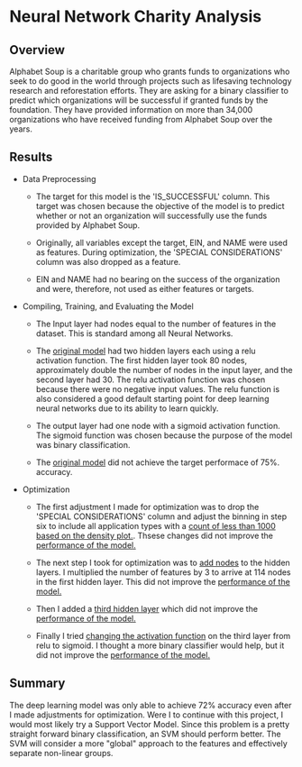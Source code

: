 # Neural Network Charity Analysis

## Overview
Alphabet Soup is a charitable group who grants funds to organizations who seek to do good in the world through projects such as lifesaving technology research and reforestation efforts.  They are asking for a binary classifier to predict which organizations will be successful if granted funds by the foundation.  They have provided information on more than 34,000 organizations who have received funding from Alphabet Soup over the years.  


## Results
* Data Preprocessing
    * The target for this model is the 'IS_SUCCESSFUL' column.  This target was chosen because the objective of the model is to predict whether or not an organization will successfully use the funds provided by Alphabet Soup.

    * Originally, all variables except the target, EIN, and NAME were used as features.  During optimization, the 'SPECIAL CONSIDERATIONS' column was also dropped as a feature.  

    * EIN and NAME had no bearing on the success of the organization and were, therefore, not used as either features or targets.

* Compiling, Training, and Evaluating the Model
    * The Input layer had nodes equal to the number of features in the dataset.  This is standard among all Neural Networks.

    * The [original model](pics/original_structure.PNG) had two hidden layers each using a relu activation function.  The first hidden layer took 80 nodes, approximately double the number of nodes in the input layer, and the second layer had 30.  The relu activation function was chosen because there were no negative input values.  The relu function is also considered a good default starting point for deep learning neural networks due to its ability to learn quickly.

    * The output layer had one node with a sigmoid activation function.  The sigmoid function was chosen because the purpose of the model was binary classification.  

    * The [original model](pics/original_result.PNG) did not achieve the target performace of 75%.
    accuracy.

* Optimization
    * The first adjustment I made for optimization was to drop the 'SPECIAL CONSIDERATIONS' column and adjust the binning in step six to include all application types with a [count of less than 1000 based on the density plot.](pics/app_count.PNG).  Thsese changes did not improve the [performance of the model.](pics/optimize1.PNG)

    * The next step I took for optimization was to [add nodes](pics/increase_nodes.PNG) to the hidden layers.  I multiplied the number of features by 3 to arrive at 114 nodes in the first hidden layer.  This did not improve the [performance of the model.](pics/optimize2.PNG)

    * Then I added a [third hidden layer](pics/third_layer.PNG) which did not improve the [performance of the model.](pics/optimize3.PNG)

    * Finally I tried [changing the activation function](pics/change_activation.PNG) on the third layer from relu to sigmoid.  I thought a more binary classifier would help, but it did not improve the [performance of the model.](pics/optimize4.PNG)

## Summary
The deep learning model was only able to achieve 72% accuracy even after I made adjustments for optimization.  Were I to continue with this project, I would most likely try a Support Vector Model. Since this problem is a pretty straight forward binary classification, an SVM should perform better.  The SVM will consider a more "global" approach to the features and effectively separate non-linear groups. 



